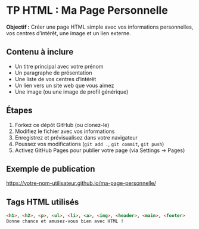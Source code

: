 # TP HTML : Ma Page Personnelle 
**Objectif :** Créer une page HTML simple avec vos informations personnelles, vos centres d’intérêt, une image et un lien externe. 
## Contenu à inclure 
- Un titre principal avec votre prénom 
- Un paragraphe de présentation 
- Une liste de vos centres d’intérêt 
- Un lien vers un site web que vous aimez 
- Une image (ou une image de profil générique) 
## Étapes 
1. Forkez ce dépôt GitHub (ou clonez-le) 
2. Modifiez le fichier avec vos informations 
3. Enregistrez et prévisualisez dans votre navigateur 
4. Poussez vos modifications (`git add .`, `git commit`, `git push`) 
5. Activez GitHub Pages pour publier votre page (via Settings → Pages) 
## Exemple de publication 
https://votre-nom-utilisateur.github.io/ma-page-personnelle/ 
## Tags HTML utilisés 
```html 
<h1>, <h2>, <p>, <ul>, <li>, <a>, <img>, <header>, <main>, <footer> 
Bonne chance et amusez-vous bien avec HTML !
